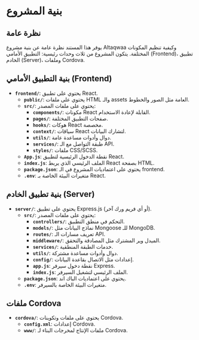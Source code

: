 # بنية المشروع

## نظرة عامة

يوفر هذا المستند نظرة عامة عن بنية مشروع Altaqwaa وكيفية تنظيم المكونات المختلفة. يتكون المشروع من ثلاث وحدات رئيسية: التطبيق الأمامي (Frontend)، تطبيق الخادم (Server)، وملفات Cordova.

## بنية التطبيق الأمامي (Frontend)

- **`frontend/`**: يحتوي على تطبيق React.
  - **`public/`**: يحتوي على ملفات HTML والـ assets العامة مثل الصور والخطوط.
  - **`src/`**: يحتوي على ملفات المصدر:
    - **`components/`**: مكونات React القابلة لإعادة الاستخدام.
    - **`pages/`**: صفحات التطبيق المختلفة.
    - **`hooks/`**: هوكات React مخصصة.
    - **`context/`**: سياقات React لتشارك البيانات.
    - **`utils/`**: دوال وأدوات مساعدة عامة.
    - **`services/`**: طبقة التواصل مع الـ API.
    - **`styles/`**: ملفات CSS/SCSS.
  - **`App.js`**: نقطة الدخول الرئيسية لتطبيق React.
  - **`index.js`**: الملف الرئيسي الذي يربط React بصفحة HTML.
  - **`package.json`**: يحتوي على اعتماديات المشروع في الـ frontend.
  - **`.env`**: متغيرات البيئة الخاصة بـ React.

## بنية تطبيق الخادم (Server)

- **`server/`**: يحتوي على تطبيق Express.js (أو أي فريم ورك آخر).
  - **`src/`**: يحتوي على ملفات المصدر:
    - **`controllers/`**: التحكم في منطق التطبيق.
    - **`models/`**: نماذج البيانات مثل Mongoose للـ MongoDB.
    - **`routes/`**: تعريف مسارات الـ API.
    - **`middleware/`**: الميدل وير المشترك مثل المصادقة والتحقق.
    - **`services/`**: خدمات الطبقة المنطقية.
    - **`utils/`**: دوال وأدوات مساعدة مشتركة.
    - **`config/`**: إعدادات مثل الاتصال بقاعدة البيانات.
    - **`app.js`**: نقطة دخول سيرفر Express.
    - **`index.js`**: الملف الرئيسي لتشغيل السيرفر.
  - **`package.json`**: يحتوي على اعتماديات الباك اند.
  - **`.env`**: متغيرات البيئة الخاصة بالسيرفر.

## ملفات Cordova

- **`cordova/`**: يحتوي على ملفات وتكوينات Cordova.
  - **`config.xml`**: إعدادات Cordova.
  - **`www/`**: ملفات الإنتاج لمخرجات البناء لـ Cordova.

